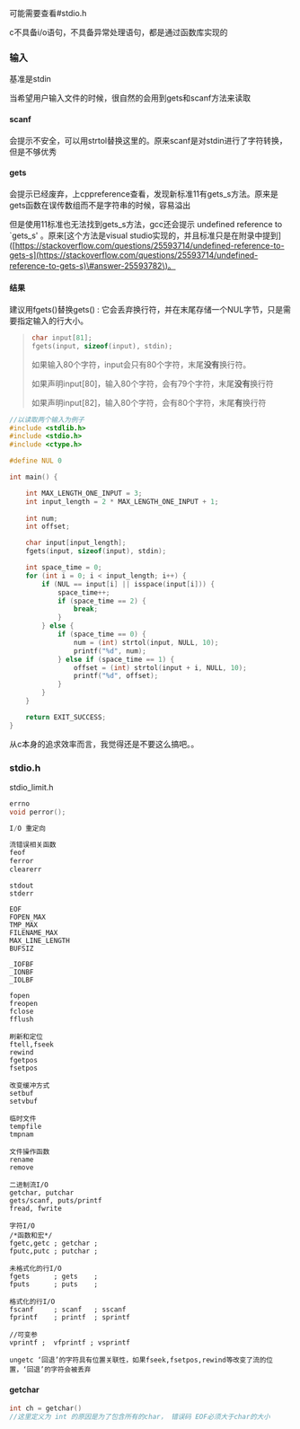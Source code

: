 

可能需要查看\#stdio.h

c不具备i/o语句，不具备异常处理语句，都是通过函数库实现的

### 输入

基准是stdin

当希望用户输入文件的时候，很自然的会用到gets和scanf方法来读取

#### scanf

会提示不安全，可以用strtol替换这里的。原来scanf是对stdin进行了字符转换，但是不够优秀

#### gets

会提示已经废弃，上cppreference查看，发现新标准11有gets\_s方法。原来是gets函数在误传数组而不是字符串的时候，容易溢出

但是使用11标准也无法找到gets\_s方法，gcc还会提示 undefined reference to \`gets\_s' 。原来\[这个方法是visual studio实现的，并且标准只是在附录中提到\]\([https://stackoverflow.com/questions/25593714/undefined-reference-to-gets-s](https://stackoverflow.com/questions/25593714/undefined-reference-to-gets-s)\#answer-25593782\)。

#### 结果

建议用fgets\(\)替换gets\(\) : 它会丢弃换行符，并在末尾存储一个NUL字节，只是需要指定输入的行大小。

> ```c
> char input[81];
> fgets(input, sizeof(input), stdin);
> ```
>
> 如果输入80个字符，input会只有80个字符，末尾**没有**换行符。
>
> 如果声明input\[80\]，输入80个字符，会有79个字符，末尾**没有**换行符
>
> 如果声明input\[82\]，输入80个字符，会有80个字符，末尾**有**换行符

```c
//以读取两个输入为例子
#include <stdlib.h>
#include <stdio.h>
#include <ctype.h>

#define NUL 0

int main() {

    int MAX_LENGTH_ONE_INPUT = 3;
    int input_length = 2 * MAX_LENGTH_ONE_INPUT + 1;
    
    int num;
    int offset;

    char input[input_length];
    fgets(input, sizeof(input), stdin);

    int space_time = 0;
    for (int i = 0; i < input_length; i++) {
        if (NUL == input[i] || isspace(input[i])) {
            space_time++;
            if (space_time == 2) {
                break;
            }
        } else {
            if (space_time == 0) {
                num = (int) strtol(input, NULL, 10);
                printf("%d", num);
            } else if (space_time == 1) {
                offset = (int) strtol(input + i, NULL, 10);
                printf("%d", offset);
            }
        }
    }

    return EXIT_SUCCESS;
}
```

从c本身的追求效率而言，我觉得还是不要这么搞吧。。

### stdio.h

stdio\_limit.h

```c
errno
void perror();

I/O 重定向

流错误相关函数
feof
ferror
clearerr 
```

```text
stdout  
stderr
```

```text
EOF
FOPEN_MAX  
TMP_MAX
FILENAME_MAX  
MAX_LINE_LENGTH  
BUFSIZ  

_IOFBF
_IONBF
_IOLBF
```

```text
fopen
freopen
fclose
fflush  

刷新和定位
ftell,fseek  
rewind
fgetpos
fsetpos  

改变缓冲方式
setbuf  
setvbuf
```

```text
临时文件
tempfile
tmpnam

文件操作函数
rename
remove
```

```text
二进制流I/O
getchar, putchar
gets/scanf, puts/printf  
fread, fwrite
```

```text
字符I/O
/*函数和宏*/
fgetc,getc ; getchar ;
fputc,putc ; putchar ;

未格式化的行I/O
fgets      ; gets    ;
fputs      ; puts    ;

格式化的行I/O 
fscanf     ; scanf   ; sscanf  
fprintf    ; printf  ; sprintf

//可变参
vprintf ;  vfprintf ; vsprintf

ungetc ‘回退’的字符具有位置关联性，如果fseek,fsetpos,rewind等改变了流的位置，‘回退’的字符会被丢弃
```

#### getchar  

```c
int ch = getchar()
//这里定义为 int 的原因是为了包含所有的char， 错误码 EOF必须大于char的大小 
```

